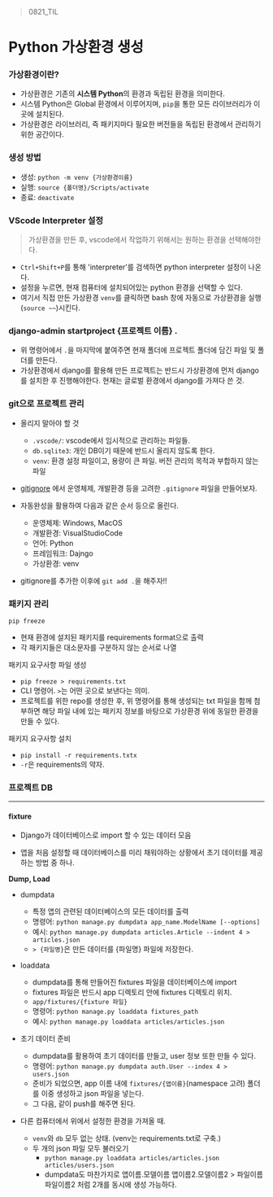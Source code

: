 > 0821_TIL





# Python 가상환경 생성



### 가상환경이란?

- 가상환경은 기존의 **시스템 Python**의 환경과 독립된 환경을 의미한다.
- 시스템 Python은 Global 환경에서 이루어지며, `pip`을 통한 모든 라이브러리가 이 곳에 설치된다.
- 가상환경은 라이브러리, 즉 패키지마다 필요한 버전들을 독립된 환경에서 관리하기 위한 공간이다.



### 생성 방법

- 생성: `python -m venv {가상환경이름}`
- 실행: `source {폴더명}/Scripts/activate`
- 종료: `deactivate`



### VScode Interpreter 설정

>  가상환경을 만든 후, vscode에서 작업하기 위해서는 원하는 환경을 선택해야한다.

- `Ctrl+Shift+P`를 통해 'interpreter'를 검색하면 python interpreter 설정이 나온다.
- 설정을 누르면, 현재 컴퓨터에 설치되어있는 python 환경을 선택할 수 있다.
- 여기서 직접 만든 가상환경 `venv`를 클릭하면 bash 창에 자동으로 가상환경을 실행(`source ~~`)시킨다.



### django-admin startproject {프로젝트 이름} .

- 위 명령어에서 `.`을 마지막에 붙여주면 현재 폴더에 프로젝트 폴더에 담긴 파일 및 폴더를 만든다.
- 가상환경에서 django를 활용해 만든 프로젝트는 반드시 가상환경에 먼저 django를 설치한 후 진행해야한다. 현재는 글로벌 환경에서 django를 가져다 쓴 것.



### git으로 프로젝트 관리

- 올리지 말아야 할 것
  - `.vscode/`: vscode에서 임시적으로 관리하는 파일들.
  - `db.sqlite3`: 개인 DB이기 때문에 반드시 올리지 않도록 한다.
  - `venv`: 환경 설정 파일이고, 용량이 큰 파일. 버전 관리의 목적과 부합하지 않는 파일



- [gitignore](https://www.toptal.com/developers/gitignore) 에서 운영체제, 개발환경 등을 고려한 `.gitignore` 파일을 만들어보자.
- 자동완성을 활용하여 다음과 같은 순서 등으로 올린다.
  - 운영체제: Windows, MacOS
  - 개발환경: VisualStudioCode
  - 언어: Python
  - 프레임워크: Dajngo
  - 가상환경: venv



- gitignore를 추가한 이후에 `git add .`을 해주자!!



### 패키지 관리

`pip freeze`

- 현재 환경에 설치된 패키지를 requirements format으로 출력
- 각 패키지들은 대소문자를 구분하지 않는 순서로 나열



패키지 요구사항 파일 생성

- `pip freeze > requirements.txt`
- CLI 명령어. `>`는 어떤 곳으로 보낸다는 의미.
- 프로젝트를 위한 repo를 생성한 후, 위 명령어를 통해 생성되는 txt 파일을 함께 첨부하면 해당 파일 내에 있는 패키지 정보를 바탕으로 가상환경 위에 동일한 환경을 만들 수 있다.



패키지 요구사항 설치

- `pip install -r requirements.txtx`
- `-r`은 requirements의 약자.



### 프로젝트 DB

---

#### fixture

- Django가 데이터베이스로 import 할 수 있는 데이터 모음

- 앱을 처음 설정할 때 데이터베이스를 미리 채워야하는 상황에서 초기 데이터를 제공하는 방법 중 하나.



**Dump, Load**

- dumpdata
  - 특정 앱의 관련된 데이터베이스의 모든 데이터를 출력
  - 명령어: `python manage.py dumpdata app_name.ModelName [--options]`
  - 예시:  `python manage.py dumpdata articles.Article --indent 4 > articles.json`
  - `> {파일명}`은 만든 데이터를 {파일명} 파일에 저장한다.



- loaddata
  - dumpdata를 통해 만들어진 fixtures 파일을 데이터베이스에 import
  - fixtures 파일은 반드시 app 디렉토리 안에 fixtures 디렉토리 위치.
  - `app/fixtures/{fixture 파일}`
  - 명령어: `python manage.py loaddata fixtures_path`
  - 예시: `python manage.py loaddata articles/articles.json`



- 초기 데이터 준비
  - dumpdata를 활용하여 초기 데이터를 만들고, user 정보 또한 만들 수 있다.
  - 명령어: `python manage.py dumpdata auth.User --index 4 > users.json`
  - 준비가 되었으면, app 이름 내에 `fixtures/{앱이름}`(namespace 고려) 폴더를 이중 생성하고 json 파일을 넣는다.
  - 그 다음, 같이 push를 해주면 된다.



- 다른 컴퓨터에서 위에서 설정한 환경을 가져올 때.
  - `venv`와 `db` 모두 없는 상태. (venv는 requirements.txt로 구축.)
  - 두 개의 json 파일 모두 불러오기
    - `python manage.py loaddata articles/articles.json articles/users.json` 
    - dumpdata도 마찬가지로 앱이름.모델이름 앱이름2.모델이름2 > 파일이름 파일이름2 처럼 2개를 동시에 생성 가능하다.